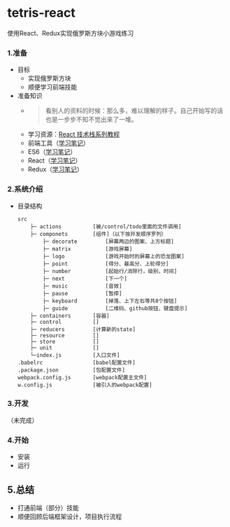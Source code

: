 # tetris-react
使用React、Redux实现俄罗斯方块小游戏练习

### 1.准备
- 目标
    - 实现俄罗斯方块
    - 顺便学习前端技能
- 准备知识
    - > 看别人的资料的时候：那么多，难以理解的样子。自己开始写的话也是一步步不知不觉出来了一堆。
    - 学习资源：[React 技术栈系列教程](http://www.ruanyifeng.com/blog/2016/09/react-technology-stack.html)
    - 前端工具（[学习笔记](./learning/front-tools-learning.md)）
    - ES6（[学习笔记](./learning/es6-learning.md)）
    - React（[学习笔记](./learning/react-learning.md)）
    - Redux（[学习笔记](./learning/redux-learning.md)）

### 2.系统介绍
- 目录结构
    ```
    src
        ├─ actions          [被/control/todo里面的文件调用]
        ├─ componets        [组件]（以下按开发顺序罗列）
            ├─ decorate         [屏幕两边的图案、上方标题]
            ├─ matrix           [游戏屏幕]
            ├─ logo             [游戏开始时的屏幕上的恐龙图案]
            ├─ point            [得分、最高分、上轮得分]
            ├─ number           [起始行/消除行，级别，时间]
            ├─ next             [下一个]
            ├─ music            [音效]
            ├─ pause            [暂停]
            ├─ keyboard         [掉落、上下左右等共8个按钮]
            ├─ guide            [二维码、github按钮、键盘提示]
        ├─ containers       [容器]
        ├─ control          []
        ├─ reducers         [计算新的state]
        ├─ resource         []
        ├─ store            []
        ├─ unit             []
        └─index.js          [入口文件]
    .babelrc                [babel配置文件]
    .package.json           [包配置文件]
    webpack.config.js       [webpack配置主文件]
    w.config.js             [被引入的webpack配置]
    ```

### 3.开发
（未完成）

### 4.开始
- 安装
- 运行

## 5.总结
- 打通前端（部分）技能
- 顺便回顾后端框架设计，项目执行流程